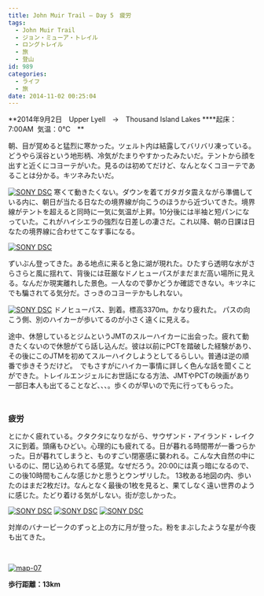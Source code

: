 ```yaml
---
title: John Muir Trail – Day 5　疲労
tags:
  - John Muir Trail
  - ジョン・ミューア・トレイル
  - ロングトレイル
  - 旅
  - 登山
id: 989
categories:
  - ライフ
  - 旅
date: 2014-11-02 00:25:04
---
```


**2014年9月2日　Upper Lyell　→　Thousand Island Lakes
****起床：7:00AM  気温：0℃　**

朝、目が覚めると猛烈に寒かった。ツェルト内は結露してバリバリ凍っている。どうやら渓谷という地形柄、冷気がたまりやすかったみたいだ。テントから顔を出すと近くにコヨーテがいた。見るのは初めてだけど、なんとなくコヨーテであることは分かる。キツネみたいだ。

[![SONY DSC](http://mountainboy.boo.jp/wordpress/wp-content/uploads/2014/11/DSC09668_Fotor.jpg)](http://mountainboy.boo.jp/wordpress/wp-content/uploads/2014/11/DSC09668_Fotor.jpg) [
](http://mountainboy.boo.jp/wordpress/wp-content/uploads/2014/11/DSC09671_Fotor.jpg)寒くて動きたくない。ダウンを着てガタガタ震えながら準備している内に、朝日が当たる日なたの境界線が向こうのほうから近づいてきた。境界線がテントを超えると同時に一気に気温が上昇。10分後には半袖と短パンになっていた。これがハイシエラの強烈な日差しの凄さだ。これ以降、朝の日課は日なたの境界線に合わせてこなす事になる。

[![SONY DSC](http://mountainboy.boo.jp/wordpress/wp-content/uploads/2014/11/DSC09674_Fotor.jpg)](http://mountainboy.boo.jp/wordpress/wp-content/uploads/2014/11/DSC09674_Fotor.jpg)

ずいぶん登ってきた。ある地点に来ると急に湖が現れた。ひたすら透明な水がさらさらと風に揺れて、背後には荘厳なドノヒューパスがまだまだ高い場所に見える。なんだか現実離れした景色。一人なので夢かどうか確認できない。キツネにでも騙されてる気分だ。さっきのコヨーテかもしれない。

[![SONY DSC](http://mountainboy.boo.jp/wordpress/wp-content/uploads/2014/11/DSC09680_Fotor.jpg)](http://mountainboy.boo.jp/wordpress/wp-content/uploads/2014/11/DSC09680_Fotor.jpg)
ドノヒューパス、到着。標高3370m。かなり疲れた。 パスの向こう側、別のハイカーが歩いてるのが小さく遠くに見える。

途中、休憩しているとジムというJMTのスルーハイカーに出会った。疲れて動きたくないので休憩がてら話し込んだ。彼は以前にPCTを踏破した経験があり、その後にこのJTMを初めてスルーハイクしようとしてるらしい。普通は逆の順番で歩きそうだけど。　でもさすがにハイカー事情に詳しく色んな話を聞くことができた。トレイルエンジェルにお世話になる方法、JMTやPCTの映画があり一部日本人も出てることなど、、、。歩くのが早いので先に行ってもらった。

&nbsp;

**<span style="font-size: 12pt;">疲労</span>**

とにかく疲れている。クタクタになりながら、サウザンド・アイランド・レイクスに到着。頭痛もひどい。心理的にも疲れてる。日が暮れる時間帯が一番つらかった。日が暮れてしまうと、ものすごい閉塞感に襲われる。こんな大自然の中にいるのに、閉じ込められてる感覚。なぜだろう。20:00には真っ暗になるので、この後10時間もこんな感じかと思うとウンザリした。 13枚ある地図の内、歩いたのはまだ2枚だけ。なんとなく最後の1枚を見ると、果てしなく遠い世界のように感じた。たどり着ける気がしない。街が恋しかった。

[![SONY DSC](http://mountainboy.boo.jp/wordpress/wp-content/uploads/2014/11/DSC09695_Fotor.jpg)](http://mountainboy.boo.jp/wordpress/wp-content/uploads/2014/11/DSC09695_Fotor.jpg)
[![SONY DSC](http://mountainboy.boo.jp/wordpress/wp-content/uploads/2014/11/DSC09697.jpg)](http://mountainboy.boo.jp/wordpress/wp-content/uploads/2014/11/DSC09697.jpg)
[![SONY DSC](http://mountainboy.boo.jp/wordpress/wp-content/uploads/2014/11/DSC09699.jpg)](http://mountainboy.boo.jp/wordpress/wp-content/uploads/2014/11/DSC09699.jpg)

対岸のバナーピークのずっと上の方に月が登った。粉をまぶしたような星が今夜も出てきた。

&nbsp;

[![map-07](http://mountainboy.boo.jp/wordpress/wp-content/uploads/2014/11/map-07.png)](http://mountainboy.boo.jp/wordpress/wp-content/uploads/2014/11/map-07.png)

**歩行距離：13km**

&nbsp;

&nbsp;

&nbsp;

&nbsp;

&nbsp;

&nbsp;